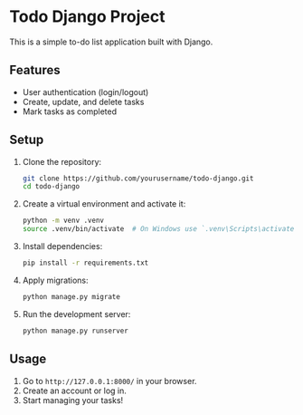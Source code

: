 # Todo Django Project

This is a simple to-do list application built with Django.

## Features

- User authentication (login/logout)
- Create, update, and delete tasks
- Mark tasks as completed

## Setup

1. Clone the repository:
    ```bash
    git clone https://github.com/yourusername/todo-django.git
    cd todo-django
    ```

2. Create a virtual environment and activate it:
    ```bash
    python -m venv .venv
    source .venv/bin/activate  # On Windows use `.venv\Scripts\activate`
    ```

3. Install dependencies:
    ```bash
    pip install -r requirements.txt
    ```

4. Apply migrations:
    ```bash
    python manage.py migrate
    ```

5. Run the development server:
    ```bash
    python manage.py runserver
    ```

## Usage

1. Go to `http://127.0.0.1:8000/` in your browser.
2. Create an account or log in.
3. Start managing your tasks!
